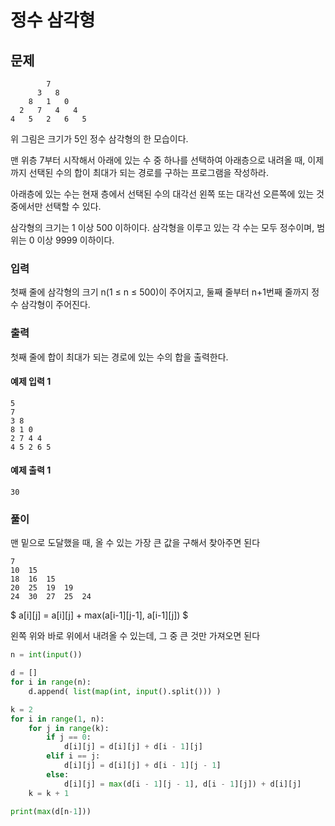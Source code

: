 # 정수 삼각형

## 문제
```
        7
      3   8
    8   1   0
  2   7   4   4
4   5   2   6   5
```

위 그림은 크기가 5인 정수 삼각형의 한 모습이다.

맨 위층 7부터 시작해서 아래에 있는 수 중 하나를 선택하여 아래층으로 내려올 때, 이제까지 선택된 수의 합이 최대가 되는 경로를 구하는 프로그램을 작성하라.

아래층에 있는 수는 현재 층에서 선택된 수의 대각선 왼쪽 또는 대각선 오른쪽에 있는 것 중에서만 선택할 수 있다.

삼각형의 크기는 1 이상 500 이하이다. 삼각형을 이루고 있는 각 수는 모두 정수이며, 범위는 0 이상 9999 이하이다.

### 입력
첫째 줄에 삼각형의 크기 n(1 ≤ n ≤ 500)이 주어지고, 둘째 줄부터 n+1번째 줄까지 정수 삼각형이 주어진다.

### 출력
첫째 줄에 합이 최대가 되는 경로에 있는 수의 합을 출력한다.

#### 예제 입력 1 
```
5
7
3 8
8 1 0
2 7 4 4
4 5 2 6 5
```

#### 예제 출력 1 
```
30
```

### 풀이

맨 밑으로 도달했을 때, 올 수 있는 가장 큰 값을 구해서 찾아주면 된다
```
7
10  15
18  16  15
20  25  19  19
24  30  27  25  24
```

$ a[i][j] = a[i][j] + max(a[i-1][j-1], a[i-1][j]) $

왼쪽 위와 바로 위에서 내려올 수 있는데, 그 중 큰 것만 가져오면 된다

```python
n = int(input())

d = []
for i in range(n):
    d.append( list(map(int, input().split())) )

k = 2
for i in range(1, n):
    for j in range(k):
        if j == 0:
            d[i][j] = d[i][j] + d[i - 1][j]
        elif i == j:
            d[i][j] = d[i][j] + d[i - 1][j - 1]
        else:
            d[i][j] = max(d[i - 1][j - 1], d[i - 1][j]) + d[i][j]
    k = k + 1

print(max(d[n-1]))
```